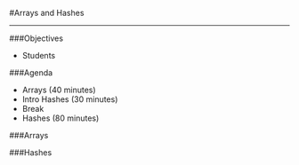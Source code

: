 #Arrays and Hashes

---

###Objectives

* Students

###Agenda

* Arrays (40 minutes)
* Intro Hashes (30 minutes)
* Break
* Hashes (80 minutes)

###Arrays



###Hashes

